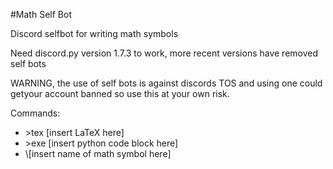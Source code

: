 #Math Self Bot

Discord selfbot for writing math symbols

Need discord.py version 1.7.3 to work, more recent versions have removed self bots

WARNING, the use of self bots is against discords TOS and using one could getyour account banned so use this at your own risk.

Commands:
<ul>
<li>>tex [insert LaTeX here] </li>
<li>>exe [insert python code block here]</li>
<li>\[insert name of math symbol here]</li>
</ul>